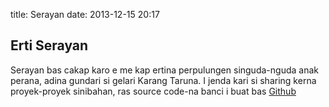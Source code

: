 title: Serayan
date: 2013-12-15 20:17

<h2>Erti Serayan</h2>

Serayan bas cakap karo e me kap ertina perpulungen singuda-nguda anak perana, adina gundari si gelari Karang Taruna. I jenda kari si sharing kerna proyek-proyek sinibahan, ras source code-na banci i buat bas [Github]

[Github]:http://github.com/serayan